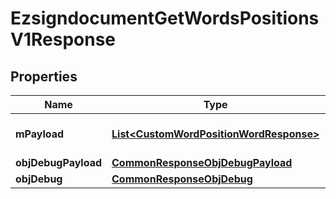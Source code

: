 

# EzsigndocumentGetWordsPositionsV1Response

## Properties

Name | Type | Description | Notes
------------ | ------------- | ------------- | -------------
**mPayload** | [**List&lt;CustomWordPositionWordResponse&gt;**](CustomWordPositionWordResponse.md) | Payload for the /1/object/ezsigndocument/{pkiEzsigndocumentID}/getWordsPositions API Request | 
**objDebugPayload** | [**CommonResponseObjDebugPayload**](CommonResponseObjDebugPayload.md) |  |  [optional]
**objDebug** | [**CommonResponseObjDebug**](CommonResponseObjDebug.md) |  |  [optional]




